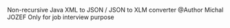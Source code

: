 Non-recursive Java XML to JSON / JSON to XLM converter
@Author Michal JOZEF
Only for job interview purpose
